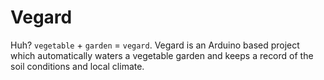 # Vegard

Huh? `vegetable` + `garden` = `vegard`. Vegard is an Arduino based project which automatically waters a vegetable garden
and keeps a record of the soil conditions and local climate.
